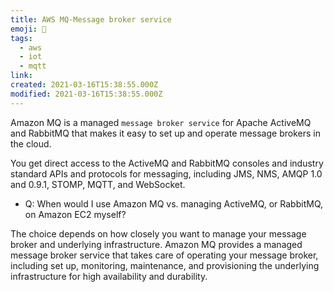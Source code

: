 ```yaml
---
title: AWS MQ-Message broker service
emoji: 📝
tags:
  - aws
  - iot
  - mqtt
link:
created: 2021-03-16T15:38:55.000Z
modified: 2021-03-16T15:38:55.000Z
---
```


Amazon MQ is a managed `message broker service` for Apache ActiveMQ and RabbitMQ that makes it easy to set up and operate message brokers in the cloud.

You get direct access to the ActiveMQ and RabbitMQ consoles and industry standard APIs and protocols for messaging, including JMS, NMS, AMQP 1.0 and 0.9.1, STOMP, MQTT, and WebSocket.

- Q: When would I use Amazon MQ vs. managing ActiveMQ, or RabbitMQ, on Amazon EC2 myself?

The choice depends on how closely you want to manage your message broker and underlying infrastructure. Amazon MQ provides a managed message broker service that takes care of operating your message broker, including set up, monitoring, maintenance, and provisioning the underlying infrastructure for high availability and durability.
